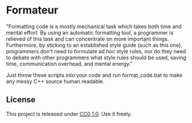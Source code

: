 # Formateur

"Formatting code is a mostly mechanical task which takes both time and mental effort.
By using an automatic formatting tool, a programmer is relieved of this task and can concentrate on more important things.
Furthermore, by sticking to an established style guide (such as this one),
programmers don't need to formulate ad hoc style rules,
nor do they need to debate with other programmers what style rules should be used, saving time, communication overhead, and mental energy."

Just throw these scripts into your code and run format_code.bat to make any messy C++ source human readable.

## License

This project is released under [CC0 1.0](LICENSE.md). Use it freely.
